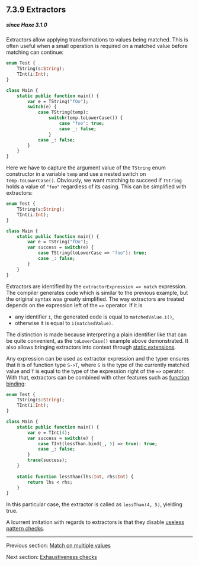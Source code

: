 ## 7.3.9 Extractors

##### since Haxe 3.1.0



Extractors allow applying transformations to values being matched. This is often useful when a small operation is required on a matched value before matching can continue:

```haxe
enum Test {
	TString(s:String);
	TInt(i:Int);
}

class Main {
	static public function main() {
		var e = TString("fOo");
		switch(e) {
			case TString(temp):
				switch(temp.toLowerCase()) {
					case "foo": true;
					case _: false;
				}
			case _: false;
		}
	}
}
```

Here we have to capture the argument value of the `TString` enum constructor in a variable `temp` and use a nested switch on `temp.toLowerCase()`. Obviously, we want matching to succeed if `TString` holds a value of `"foo"` regardless of its casing. This can be simplified with extractors:

```haxe
enum Test {
	TString(s:String);
	TInt(i:Int);
}

class Main {
	static public function main() {
		var e = TString("fOo");
		var success = switch(e) {
			case TString(toLowerCase => "foo"): true;
			case _: false;
		}
	}
}
```

Extractors are identified by the `extractorExpression => match` expression. The compiler generates code which is similar to the previous example, but the original syntax was greatly simplified. The way extractors are treated depends on the expression left of the `=>` operator. If it is



* any identifier `i`, the generated code is equal to `matchedValue.i()`,
* otherwise it is equal to `i(matchedValue)`.



The distinction is made because interpreting a plain identifier like that can be quite convenient, as the `toLowerCase()` example above demonstrated. It also allows bringing extractors into context through [static extensions](7.2-Static_Extension.md).

Any expression can be used as extractor expression and the typer ensures that it is of function type `S->T`, where `S` is the type of the currently matched value and `T` is equal to the type of the expression right of the `=>` operator. With that, extractors can be combined with other features such as [function binding](7.7-Function_Bindings.md):

```haxe
enum Test {
	TString(s:String);
	TInt(i:Int);
}

class Main {
	static public function main() {
		var e = TInt(4);
		var success = switch(e) {
			case TInt(lessThan.bind(_, 5) => true): true;
			case _: false;
		}
		trace(success);
	}
	
	static function lessThan(lhs:Int, rhs:Int) {
		return lhs < rhs;
	}
}
```

In this particular case, the extractor is called as `lessThan(4, 5)`, yielding true.

A lcurrent imitation with regards to extractors is that they disable [useless pattern checks](7.3.11-Useless_pattern_checks.md).

---

Previous section: [Match on multiple values](7.3.8-Match_on_multiple_values.md)

Next section: [Exhaustiveness checks](7.3.10-Exhaustiveness_checks.md)